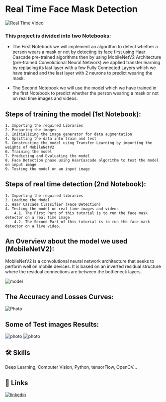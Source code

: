 
# **Real Time Face Mask Detection**

![Real Time Video](https://github.com/MarwanMohamed95/Face_Mask_Detector/blob/main/Real%20Time%20Video.gif)

### This project is divided into two Notebooks:

- The First Notebook we will implement an algorithm to detect whether a person wears a mask or not by detecting its face first using Haar Cascade pre-trained algorithms then by using MobileNetV2 Architecture (pre-trained Convolutional Neural Network) we applied transfer learning by replacing its last layer with a few Fully Connected Layers which we have trained and the last layer with 2 neurons to predict wearing the mask.

- The Second Notebook we will use the model which we have trained in the first Notebook to predict whether the person wearing a mask or not on real time images and videos.


## Steps of training the model (1st Notebook):

    1. Importing the required Libraries
    2. Preparing the images
    3. Initializing the image generator for data augmentation
    4. Splitting the data into train and test
    5. Constructing the model using Transfer Learning by importing the weights of MobileNetV2
    6. Training the model
    7. Predicting and Evaluating the model
    8. Face Detection phase using HaarCascade algorithm to test the model on input image
    9. Testing the model on an input image

## Steps of real time detection (2nd Notebook):
    1. Importing the required libraries
    2. Loading the Model
    3. Haar Cascade Classifier (Face Detection)
    4. Testing the model on real time images and videos
        4.1. The First Part of this tutorial is to run the face mask detector on a real time image
        4.2. The Second Part of this tutorial is to run the face mask detector on a live video.


## An Overview about the model we used (MobileNetV2):

MobileNetV2 is a convolutional neural network architecture that seeks to perform well on mobile devices. It is based on an inverted residual structure where the residual connections are between the bottleneck layers.

![model](https://www.researchgate.net/publication/342856036/figure/fig3/AS:911929400885251@1594432320422/The-architecture-of-the-MobileNetv2-network.ppm)

## The Accuracy and Losses Curves:

![Photo](https://github.com/MarwanMohamed95/Face_Mask_Detector/blob/main/plot.png?raw=true)

## Some of Test images Results:

![photo](https://github.com/MarwanMohamed95/Face_Mask_Detector/blob/main/test.jfif?raw=true) ![photo](https://github.com/MarwanMohamed95/Face_Mask_Detector/blob/main/Results/Test1Result.jpg?raw=true)
## 🛠 Skills
Deep Learning, Computer Vision, Python, tensorFlow, OpenCV...


## 🔗 Links
[![linkedin](https://img.shields.io/badge/linkedin-0A66C2?style=for-the-badge&logo=linkedin&logoColor=white)](https://www.linkedin.com/in/marwanabdelsalam95/)

